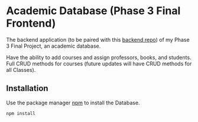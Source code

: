 # Academic Database (Phase 3 Final Frontend)

The backend application (to be paired with this [backend repo](https://github.com/sscraig2015/phase-3-final-backend/tree/main/phase-3-sinatra-react-project)) of my Phase 3 Final Project, an academic database.

Have the ability to add courses and assign professors, books, and students. Full CRUD methods for courses (future updates will have CRUD methods for all Classes).
## Installation

Use the package manager [npm](https://docs.npmjs.com/) to install the Database.

```bash
npm install 
```